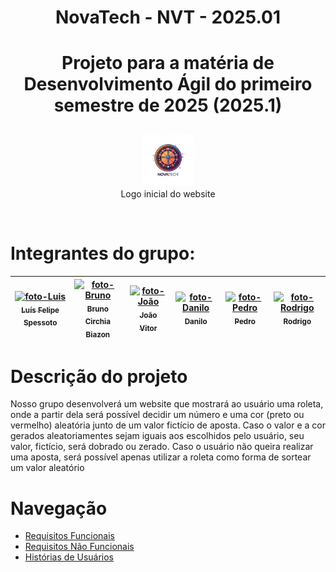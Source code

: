 # <p align="center">NovaTech - NVT - 2025.01<p/>

# <p align="center">Projeto para a matéria de Desenvolvimento Ágil do primeiro semestre de 2025 (2025.1)<p/>
<div align="center">
 <figure>
  <img src="Assets/imgLOGOtemp.jpg" alt="Imagem Logo" height=20% width=20%>
  </br>
  <figcaption>Logo inicial do website</figcaption>
 </figure>
</div>

<br>

 # Integrantes do grupo: <br>
<markdown-accessiblity-table data-catalyst=""><table tabindex="0">
<thead>
  <tr>
    <th align="center"><a href="https://github.com/Luis-Spessoto"><img src="https://avatars.githubusercontent.com/u/77413441?s=400&u=144e3f496c44706fe9f3d5b9be8c631a8044af71&v=4" alt="foto-Luis"width="110" style="max-width: 100%;"><br><sub>Luís Felipe Spessoto</sub></a></th>
    <th align="center"><a href="https://github.com/BrunoBiazon"><img src="https://avatars.githubusercontent.com/u/184716758?v=4" alt="foto-Bruno" width="110"  style="max-width: 100%;"><br><sub>Bruno Circhia Biazon</sub></a></th>
    <th align="center"><a href="https://github.com/JoaoVFB"><img src="https://avatars.githubusercontent.com/u/187559847?v=4" alt="foto-João"width="110" alt="foto João" style="max-width: 100%;"><br><sub>João Vitor</sub></a></th>
   <th align="center"><a href="https://github.com/DaniloFrazon"><img src="https://avatars.githubusercontent.com/u/187816067?v=4" alt="foto-Danilo"width="110" alt="foto Danilo" style="max-width: 100%;"><br><sub>Danilo</sub></a></th>
   <th align="center"><a href="https://github.com/Pedro-Meloo"><img src="https://avatars.githubusercontent.com/u/187815459?v=4" alt="foto-Pedro"width="110" alt="foto Pedro" style="max-width: 100%;"><br><sub> Pedro </sub></a></th>
   <th align="center"><a href="https://github.com/rdgcamara"><img src="https://avatars.githubusercontent.com/u/66576144?v=4" alt="foto-Rodrigo"width="110" alt="foto Rodrigo" style="max-width: 100%;"><br><sub> Rodrigo </sub></a></th>
    </tr>
</thead>
</table></markdown-accessiblity-table>

# Descrição do projeto
Nosso grupo desenvolverá um website que mostrará ao usuário uma roleta, onde a partir dela será possível decidir um número e uma cor (preto ou vermelho) aleatória junto de um valor fictício de aposta. Caso o valor e a cor gerados aleatoriamentes sejam iguais aos escolhidos pelo usuário, seu valor, fictício, será dobrado ou zerado. Caso o usuário não queira realizar uma aposta, será possível apenas utilizar a roleta como forma de sortear um valor aleatório

# Navegação
<ul>
  <li><a href="Requisitos de Usuário/RF.md">Requisitos Funcionais</a></li>
  <li><a href="Requisitos de Usuário/RNF.md">Requisitos Não Funcionais</a></li>
  <li><a href="Histórias de Usuários/HistoriasUsuario.md">Histórias de Usuários</a></li>
</ul>

